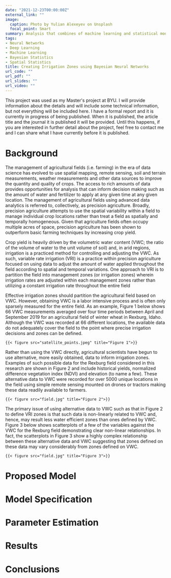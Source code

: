 ```yaml
---
date: "2021-12-23T00:00:00Z"
external_link: ""
image:
  caption: Photo by Yulian Alexeyev on Unsplash
  focal_point: Smart
summary: Analysis that combines of machine learning and statistical modeling methods to create irrigation zones.
tags:
- Neural Networks
- Deep Learning
- Machine Learning
- Bayesian Statistics
- Spatial Statistics
title: Creating Irrigation Zones using Bayesian Neural Networks
url_code: ""
url_pdf: ""
url_slides: ""
url_video: ""
---
```


This project was used as my Master's project at BYU. I will provide information about the details and will include some technical information, but not everything will be included here. I have a formal report and it is currently in progress of being published. When it is published, the article title and the journal it is published it will be provided. Until this happens, if you are interested in further detail about the project, feel free to contact me and I can share what I have currently before it is published.

# Background 

The management of agricultural fields (i.e. farming) in the era of data science has evolved to use spatial mapping, remote sensing, soil and terrain measurements, weather measurements and other data sources to improve the quantity and quality of crops. The access to rich amounts of data provides opportunities for analysis that can inform decision making such as the amount of water and fertilizer to apply at any given time at any given location. The management of agricultural fields using advanced data analytics is referred to, collectively, as precision agriculture. Broadly, precision agriculture attempts to use the spatial variability within a field to manage individual crop locations rather than treat a field as spatially and temporally homogeneous.  Given that agriculture fields often occupy multiple acres of space, precision agriculture has been shown to outperform basic farming techniques by increasing crop yield.


Crop yield is heavily driven by the volumetric water content (VWC; the ratio of the volume of water to the unit volume of soil) and, in arid regions, irrigation is a practiced method for controlling and adjusting the VWC. As such, variable rate irrigation (VRI) is a practice within precision agriculture focused on using data to adjust the amount of water applied throughout the field according to spatial and temporal variations. One approach to VRI is to partition the field into management zones (or irrigation zones) wherein irrigation rates are adjusted within each management zones rather than utilizing a constant irrigation rate throughout the entire field 

Effective irrigation zones should partition the agricultural field based on VWC. However, obtaining VWC is a labor intensive process and is often only sparsely measured for the entire field. As an example, Figure 1 below shows 66 VWC measurements averaged over four time periods between April and September 2019 for an agricultural field of winter wheat in Rexburg, Idaho. Although the VWC was recorded at 66 different locations, the available data do not adequately cover the field to the point where precise irrigation decisions and zones can be defined. 

`{{< figure src="satellite_points.jpeg" title="Figure 1">}}`


Rather than using the VWC directly, agricultural scientists have begun to use alternative, more easily obtained, data to inform irrigation zones. Examples of such possible data for the Rexburg field considered in this research are shown in Figure 2 and include historical yields, normalized difference vegetation index (NDVI) and elevation (to name a few). These alternative data to VWC were recorded for over 5000 unique locations in the field using simple remote sensing mounted on drones or tractors making these data readily available to farmers.

`{{< figure src="field.jpg" title="Figure 2">}}`

The primary issue of using alternative data to VWC such as that in Figure 2 to define VRI zones is that such data is non-linearly related to VWC and, hence, may result less water efficient zones than ones defined by VWC. Figure 3 below shows scatterplots of a few of the variables against the VWC for the Rexburg field demonstrating clear non-linear relationships. In fact, the scatterplots in Figure 3 show a highly complex relationship between these alternative data and VWC suggesting that zones defined on these data may vary considerably from zones defined on VWC.

`{{< figure src="field.jpg" title="Figure 3">}}`

# Proposed Model

# Model Specification

# Parameter Estimation

# Results

# Conclusions